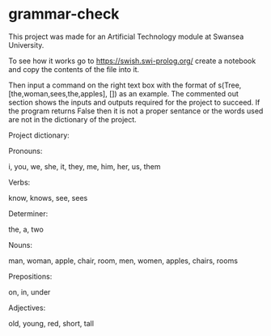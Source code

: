 # grammar-check

This project was made for an Artificial Technology module at Swansea University.

To see how it works go to https://swish.swi-prolog.org/ create a notebook and copy the contents of the file into it. 

Then input a command on the right text box with the format of s(Tree,[the,woman,sees,the,apples], []) as an example. The commented out section shows the inputs and outputs required for the project to succeed. If the program returns False then it is not a proper sentance or the words used are not in the dictionary of the project.

Project dictionary:

Pronouns: 

i, you, we, she, it, they, me, him, her, us, them

Verbs:

know, knows, see, sees

Determiner:

the, a, two

Nouns:

man, woman, apple, chair, room, men, women, apples, chairs, rooms

Prepositions:

on, in, under

Adjectives:

old, young, red, short, tall
